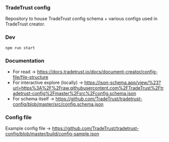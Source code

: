 ### TradeTrust config

Repository to house TradeTrust config schema + various configs used in TradeTrust creator.

### Dev

`npm run start`

### Documentation

- For read -> https://docs.tradetrust.io/docs/document-creator/config-file/file-structure
- For interactive explore (locally) -> https://json-schema.app/view/%23?url=https%3A%2F%2Fraw.githubusercontent.com%2FTradeTrust%2Ftradetrust-config%2Fmaster%2Fsrc%2Fconfig.schema.json
- For schema itself -> https://github.com/TradeTrust/tradetrust-config/blob/master/src/config.schema.json

### Config file

Example config file -> https://github.com/TradeTrust/tradetrust-config/blob/master/build/config-sample.json
